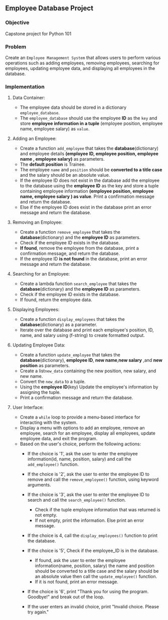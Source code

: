 ## Employee Database Project

### Objective 
Capstone project for Python 101
### Problem
Create an `Employee Management System` that allows users to perform various operations such as adding employees, removing employees, searching for employees, updating employee data, and displaying all employees in the database.
### Implementation
1. Data Container:
   - The employee data should be stored in a dictionary `employee_database`.
   - The `employee_database` should use the employee **ID** as the `key` and store **employee information in a tuple** (employee position, employee name, employee salary) as `value`.

2. Adding an Employee:
   - Create a function `add_employee` that takes the **database**(dictionary) and employee details **(employee ID, employee position, employee name , employee salary)** as parameters.
   - The **default position** is Trainee.
   - The employee `name` and `position` should be **converted to a title case** and the salary should be an absolute value.
   - If the employee ID does not exist in the database add the employee to the database using the **employee ID** as the key and store a tuple containing employee information **(employee position, employee name, employee salary ) as value**. Print a confirmation message and return the database.
   - Else if the employee ID does exist in the database print an error message and return the database.

3. Removing an Employee:
   - Create a function `remove_employee` that takes the **database**(dictionary) and the **employee ID** as parameters.
   - Check if the employee ID  exists in the database.
   - **If found**, remove the employee from the database, print a confirmation message, and return the database.
   - If the employee ID  **is not found** in the database, print an error message and return the database.
     
4. Searching for an Employee:
   - Create a lambda function `search_employee` that takes the **database**(dictionary) and the **employee ID** as parameters.
   - Check if the employee ID  exists in the database.
   - If found, return the employee data.
     
5. Displaying Employees:
   - Create a function `display_employees` that takes the **database**(dictionary) as a parameter.
   - Iterate over the database and print each employee's position, ID, name, and salary using (f-string) to create formatted output.
   
6. Updating Employee Data:
   - Create a function `update_employee` that takes the **database**(dictionary), **employee ID**, **new name**,**new salary** ,and **new position** as parameters.
   - Create a list`new_data` containing the new position, new salary, and new name.
   - Convert the `new_data` to a tuple.
   - Using the **employee ID**(key) Update the employee's information by assigning the tuple.
   - Print a confirmation message and return the database.
     
7. User Interface:
   - Create a `while` loop to provide a menu-based interface for interacting with the system.
   - Display a menu with options to add an employee, remove an employee, search for an employee, display all employees, update employee data, and exit the program.  
   - Based on the user's choice, perform the following actions:
       - If the choice is '1', ask the user to enter the employee information(id, name, position, salary) and call the `add_employee()` function.
       - If the choice is '2', ask the user to enter the employee ID  to remove and call the `remove_employee()` function, using keyword arguments.
       - If the choice is '3', ask the user to enter the employee ID  to search and call the `search_employee()` function.
           - Check if the tuple employee information that was returned is not empty.
           - If not empty, print the information. Else print an error message.
       - If the choice is 4, call the `display_employees()` function to print the database.
       - If the choice is '5', Check if the employee_ID is in the database.
           - If found, ask the user to enter the employee information(name, position, salary) the name and position should be converted to a title case and the salary should be an absolute value then call the `update_employee()` function.
           - If it is not found, print an error message.

       - If the choice is '6', print "Thank you for using the program. Goodbye!" and break out of the loop.
       - If the user enters an invalid choice, print "Invalid choice. Please try again."

